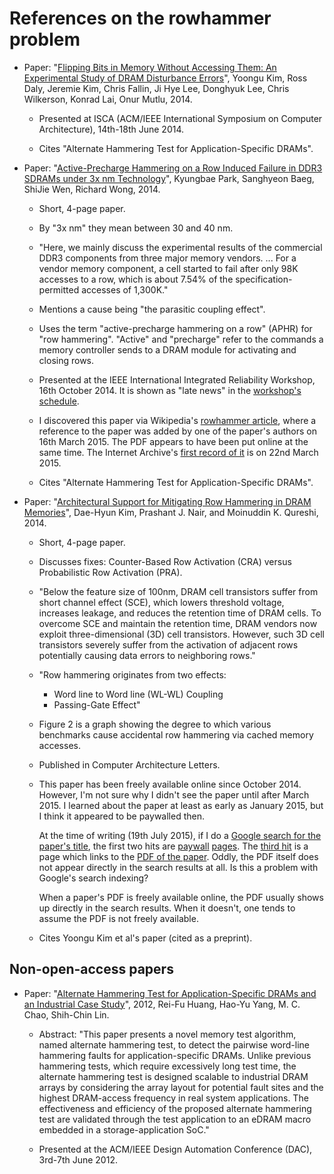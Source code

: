 
# References on the rowhammer problem

* Paper: "[Flipping Bits in Memory Without Accessing Them: An
  Experimental Study of DRAM Disturbance
  Errors](http://users.ece.cmu.edu/~yoonguk/papers/kim-isca14.pdf)",
  Yoongu Kim, Ross Daly, Jeremie Kim, Chris Fallin, Ji Hye Lee,
  Donghyuk Lee, Chris Wilkerson, Konrad Lai, Onur Mutlu, 2014.

  * Presented at ISCA (ACM/IEEE International Symposium on Computer
    Architecture), 14th-18th June 2014.

  * Cites "Alternate Hammering Test for Application-Specific DRAMs".

* Paper: "[Active-Precharge Hammering on a Row Induced Failure in DDR3
  SDRAMs under 3x nm
  Technology](http://rsc.hanyang.ac.kr/homepage_v2/journal/KyungbaePark_et_al_Active-Precharge%20Hammering%20on%20a%20Row%20Induced%20Failure%20in%20DDR3%20SDRAMs%20under%203x%20nm%20Technology.pdf)",
  Kyungbae Park, Sanghyeon Baeg, ShiJie Wen, Richard Wong, 2014.

  * Short, 4-page paper.

  * By "3x nm" they mean between 30 and 40 nm.

  * "Here, we mainly discuss the experimental results of the
    commercial DDR3 components from three major memory
    vendors. ... For a vendor memory component, a cell started to fail
    after only 98K accesses to a row, which is about 7.54% of the
    specification-permitted accesses of 1,300K."

  * Mentions a cause being "the parasitic coupling effect".

  * Uses the term "active-precharge hammering on a row" (APHR) for
    "row hammering".  "Active" and "precharge" refer to the commands a
    memory controller sends to a DRAM module for activating and
    closing rows.

  * Presented at the IEEE International Integrated Reliability
    Workshop, 16th October 2014.  It is shown as "late news" in the
    [workshop's
    schedule](http://www.iirw.org/fileadmin/user_upload/2014progScheduleV333-1014.pdf).

  * I discovered this paper via Wikipedia's [rowhammer
    article](https://en.wikipedia.org/wiki/Row_hammer), where a
    reference to the paper was added by one of the paper's authors on
    16th March 2015.  The PDF appears to have been put online at the
    same time.  The Internet Archive's [first record of
    it](http://web.archive.org/web/*/http://rsc.hanyang.ac.kr/homepage_v2/journal/KyungbaePark_et_al_Active-Precharge%20Hammering%20on%20a%20Row%20Induced%20Failure%20in%20DDR3%20SDRAMs%20under%203x%20nm%20Technology.pdf)
    is on 22nd March 2015.

  * Cites "Alternate Hammering Test for Application-Specific DRAMs".

* Paper: "[Architectural Support for Mitigating Row Hammering in DRAM
  Memories](http://users.ece.gatech.edu/~pnair6/rowhammer/rowhammer.pdf)",
  Dae-Hyun Kim, Prashant J. Nair, and Moinuddin K. Qureshi, 2014.

  * Short, 4-page paper.

  * Discusses fixes: Counter-Based Row Activation (CRA) versus
    Probabilistic Row Activation (PRA).

  * "Below the feature size of 100nm, DRAM cell transistors suffer
    from short channel effect (SCE), which lowers threshold voltage,
    increases leakage, and reduces the retention time of DRAM
    cells. To overcome SCE and maintain the retention time, DRAM
    vendors now exploit three-dimensional (3D) cell
    transistors. However, such 3D cell transistors severely suffer
    from the activation of adjacent rows potentially causing data
    errors to neighboring rows."

  * "Row hammering originates from two effects:
    * Word line to Word line (WL-WL) Coupling
    * Passing-Gate Effect"

  * Figure 2 is a graph showing the degree to which various benchmarks
    cause accidental row hammering via cached memory accesses.

  * Published in Computer Architecture Letters.

  * This paper has been freely available online since October 2014.
    However, I'm not sure why I didn't see the paper until after March 2015.
    I learned about the paper at least as early as January 2015, but I
    think it appeared to be paywalled then.

    At the time of writing (19th July 2015), if I do a [Google search
    for the paper's
    title](https://www.google.com/search?q=%22Architectural+Support+for+Mitigating+Row+Hammering+in+DRAM+Memories%22),
    the first two hits are
    [paywall](http://ieeexplore.ieee.org/xpl/articleDetails.jsp?arnumber=6840960&punumber%3D10208)
    [pages](http://www.computer.org/csdl/letters/ca/preprint/06840960-abs.html).
    The [third
    hit](http://users.ece.gatech.edu/~pnair6/publications.html) is a
    page which links to the [PDF of the
    paper](http://users.ece.gatech.edu/~pnair6/rowhammer/rowhammer.pdf).
    Oddly, the PDF itself does not appear directly in the search
    results at all.  Is this a problem with Google's search indexing?

    When a paper's PDF is freely available online, the PDF usually
    shows up directly in the search results.  When it doesn't, one
    tends to assume the PDF is not freely available.

  * Cites Yoongu Kim et al's paper (cited as a preprint).

## Non-open-access papers

* Paper: "[Alternate Hammering Test for Application-Specific DRAMs and
  an Industrial Case
  Study](http://ieeexplore.ieee.org/stamp/stamp.jsp?tp=&arnumber=6241628)",
  2012, Rei-Fu Huang, Hao-Yu Yang, M. C. Chao, Shih-Chin Lin.

  * Abstract: "This paper presents a novel memory test algorithm,
    named alternate hammering test, to detect the pairwise word-line
    hammering faults for application-specific DRAMs. Unlike previous
    hammering tests, which require excessively long test time, the
    alternate hammering test is designed scalable to industrial DRAM
    arrays by considering the array layout for potential fault sites
    and the highest DRAM-access frequency in real system
    applications. The effectiveness and efficiency of the proposed
    alternate hammering test are validated through the test
    application to an eDRAM macro embedded in a storage-application
    SoC."

  * Presented at the ACM/IEEE Design Automation Conference (DAC),
    3rd-7th June 2012.

